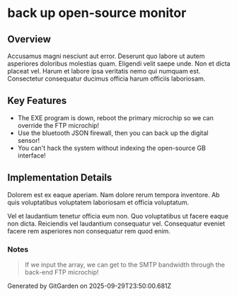 # back up open-source monitor

## Overview
Accusamus magni nesciunt aut error. Deserunt quo labore ut autem asperiores doloribus molestias quam. Eligendi velit saepe unde. Non et dicta placeat vel. Harum et labore ipsa veritatis nemo qui numquam est. Consectetur consequatur ducimus officia harum officiis laboriosam.

## Key Features
- The EXE program is down, reboot the primary microchip so we can override the FTP microchip!
- Use the bluetooth JSON firewall, then you can back up the digital sensor!
- You can't hack the system without indexing the open-source GB interface!

## Implementation Details
Dolorem est ex eaque aperiam. Nam dolore rerum tempora inventore. Ab quis voluptatibus voluptatem laboriosam et officia voluptatum.
 Vel et laudantium tenetur officia eum non. Quo voluptatibus ut facere eaque non dicta. Reiciendis vel laudantium consequatur vel. Consequatur eveniet facere rem asperiores non consequatur rem quod enim.

### Notes
> If we input the array, we can get to the SMTP bandwidth through the back-end FTP microchip!

Generated by GitGarden on 2025-09-29T23:50:00.681Z